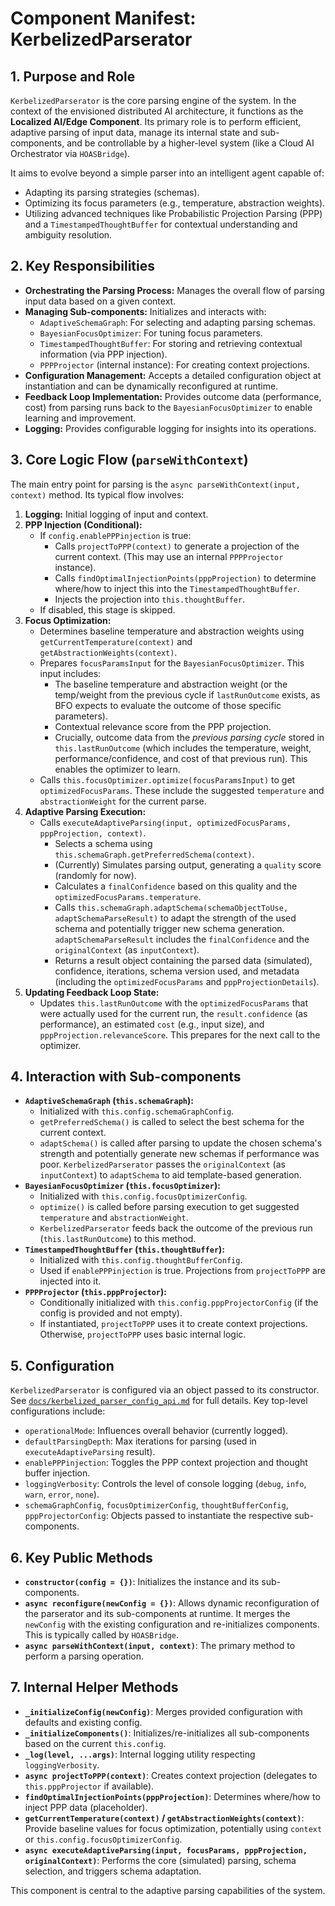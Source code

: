 # Component Manifest: KerbelizedParserator

## 1. Purpose and Role

`KerbelizedParserator` is the core parsing engine of the system. In the context of the envisioned distributed AI architecture, it functions as the **Localized AI/Edge Component**. Its primary role is to perform efficient, adaptive parsing of input data, manage its internal state and sub-components, and be controllable by a higher-level system (like a Cloud AI Orchestrator via `HOASBridge`).

It aims to evolve beyond a simple parser into an intelligent agent capable of:
*   Adapting its parsing strategies (schemas).
*   Optimizing its focus parameters (e.g., temperature, abstraction weights).
*   Utilizing advanced techniques like Probabilistic Projection Parsing (PPP) and a `TimestampedThoughtBuffer` for contextual understanding and ambiguity resolution.

## 2. Key Responsibilities

*   **Orchestrating the Parsing Process:** Manages the overall flow of parsing input data based on a given context.
*   **Managing Sub-components:** Initializes and interacts with:
    *   `AdaptiveSchemaGraph`: For selecting and adapting parsing schemas.
    *   `BayesianFocusOptimizer`: For tuning focus parameters.
    *   `TimestampedThoughtBuffer`: For storing and retrieving contextual information (via PPP injection).
    *   `PPPProjector` (internal instance): For creating context projections.
*   **Configuration Management:** Accepts a detailed configuration object at instantiation and can be dynamically reconfigured at runtime.
*   **Feedback Loop Implementation:** Provides outcome data (performance, cost) from parsing runs back to the `BayesianFocusOptimizer` to enable learning and improvement.
*   **Logging:** Provides configurable logging for insights into its operations.

## 3. Core Logic Flow (`parseWithContext`)

The main entry point for parsing is the `async parseWithContext(input, context)` method. Its typical flow involves:

1.  **Logging:** Initial logging of input and context.
2.  **PPP Injection (Conditional):**
    *   If `config.enablePPPinjection` is true:
        *   Calls `projectToPPP(context)` to generate a projection of the current context. (This may use an internal `PPPProjector` instance).
        *   Calls `findOptimalInjectionPoints(pppProjection)` to determine where/how to inject this into the `TimestampedThoughtBuffer`.
        *   Injects the projection into `this.thoughtBuffer`.
    *   If disabled, this stage is skipped.
3.  **Focus Optimization:**
    *   Determines baseline temperature and abstraction weights using `getCurrentTemperature(context)` and `getAbstractionWeights(context)`.
    *   Prepares `focusParamsInput` for the `BayesianFocusOptimizer`. This input includes:
        *   The baseline temperature and abstraction weight (or the temp/weight from the previous cycle if `lastRunOutcome` exists, as BFO expects to evaluate the outcome of those specific parameters).
        *   Contextual relevance score from the PPP projection.
        *   Crucially, outcome data from the *previous parsing cycle* stored in `this.lastRunOutcome` (which includes the temperature, weight, performance/confidence, and cost of that previous run). This enables the optimizer to learn.
    *   Calls `this.focusOptimizer.optimize(focusParamsInput)` to get `optimizedFocusParams`. These include the suggested `temperature` and `abstractionWeight` for the current parse.
4.  **Adaptive Parsing Execution:**
    *   Calls `executeAdaptiveParsing(input, optimizedFocusParams, pppProjection, context)`.
        *   Selects a schema using `this.schemaGraph.getPreferredSchema(context)`.
        *   (Currently) Simulates parsing output, generating a `quality` score (randomly for now).
        *   Calculates a `finalConfidence` based on this quality and the `optimizedFocusParams.temperature`.
        *   Calls `this.schemaGraph.adaptSchema(schemaObjectToUse, adaptSchemaParseResult)` to adapt the strength of the used schema and potentially trigger new schema generation. `adaptSchemaParseResult` includes the `finalConfidence` and the `originalContext` (as `inputContext`).
        *   Returns a result object containing the parsed data (simulated), confidence, iterations, schema version used, and metadata (including the `optimizedFocusParams` and `pppProjectionDetails`).
5.  **Updating Feedback Loop State:**
    *   Updates `this.lastRunOutcome` with the `optimizedFocusParams` that were actually used for the current run, the `result.confidence` (as performance), an estimated `cost` (e.g., input size), and `pppProjection.relevanceScore`. This prepares for the next call to the optimizer.

## 4. Interaction with Sub-components

*   **`AdaptiveSchemaGraph` (`this.schemaGraph`):**
    *   Initialized with `this.config.schemaGraphConfig`.
    *   `getPreferredSchema()` is called to select the best schema for the current context.
    *   `adaptSchema()` is called after parsing to update the chosen schema's strength and potentially generate new schemas if performance was poor. `KerbelizedParserator` passes the `originalContext` (as `inputContext`) to `adaptSchema` to aid template-based generation.
*   **`BayesianFocusOptimizer` (`this.focusOptimizer`):**
    *   Initialized with `this.config.focusOptimizerConfig`.
    *   `optimize()` is called before parsing execution to get suggested `temperature` and `abstractionWeight`.
    *   `KerbelizedParserator` feeds back the outcome of the previous run (`this.lastRunOutcome`) to this method.
*   **`TimestampedThoughtBuffer` (`this.thoughtBuffer`):**
    *   Initialized with `this.config.thoughtBufferConfig`.
    *   Used if `enablePPPinjection` is true. Projections from `projectToPPP` are injected into it.
*   **`PPPProjector` (`this.pppProjector`):**
    *   Conditionally initialized with `this.config.pppProjectorConfig` (if the config is provided and not empty).
    *   If instantiated, `projectToPPP` uses it to create context projections. Otherwise, `projectToPPP` uses basic internal logic.

## 5. Configuration

`KerbelizedParserator` is configured via an object passed to its constructor. See [`docs/kerbelized_parser_config_api.md`](../docs/kerbelized_parser_config_api.md) for full details. Key top-level configurations include:

*   `operationalMode`: Influences overall behavior (currently logged).
*   `defaultParsingDepth`: Max iterations for parsing (used in `executeAdaptiveParsing` result).
*   `enablePPPinjection`: Toggles the PPP context projection and thought buffer injection.
*   `loggingVerbosity`: Controls the level of console logging (`debug`, `info`, `warn`, `error`, `none`).
*   `schemaGraphConfig`, `focusOptimizerConfig`, `thoughtBufferConfig`, `pppProjectorConfig`: Objects passed to instantiate the respective sub-components.

## 6. Key Public Methods

*   **`constructor(config = {})`**: Initializes the instance and its sub-components.
*   **`async reconfigure(newConfig = {})`**: Allows dynamic reconfiguration of the parserator and its sub-components at runtime. It merges the `newConfig` with the existing configuration and re-initializes components. This is typically called by `HOASBridge`.
*   **`async parseWithContext(input, context)`**: The primary method to perform a parsing operation.

## 7. Internal Helper Methods

*   **`_initializeConfig(newConfig)`**: Merges provided configuration with defaults and existing config.
*   **`_initializeComponents()`**: Initializes/re-initializes all sub-components based on the current `this.config`.
*   **`_log(level, ...args)`**: Internal logging utility respecting `loggingVerbosity`.
*   **`async projectToPPP(context)`**: Creates context projection (delegates to `this.pppProjector` if available).
*   **`findOptimalInjectionPoints(pppProjection)`**: Determines where/how to inject PPP data (placeholder).
*   **`getCurrentTemperature(context)` / `getAbstractionWeights(context)`**: Provide baseline values for focus optimization, potentially using `context` or `this.config.focusOptimizerConfig`.
*   **`async executeAdaptiveParsing(input, focusParams, pppProjection, originalContext)`**: Performs the core (simulated) parsing, schema selection, and triggers schema adaptation.

This component is central to the adaptive parsing capabilities of the system.
